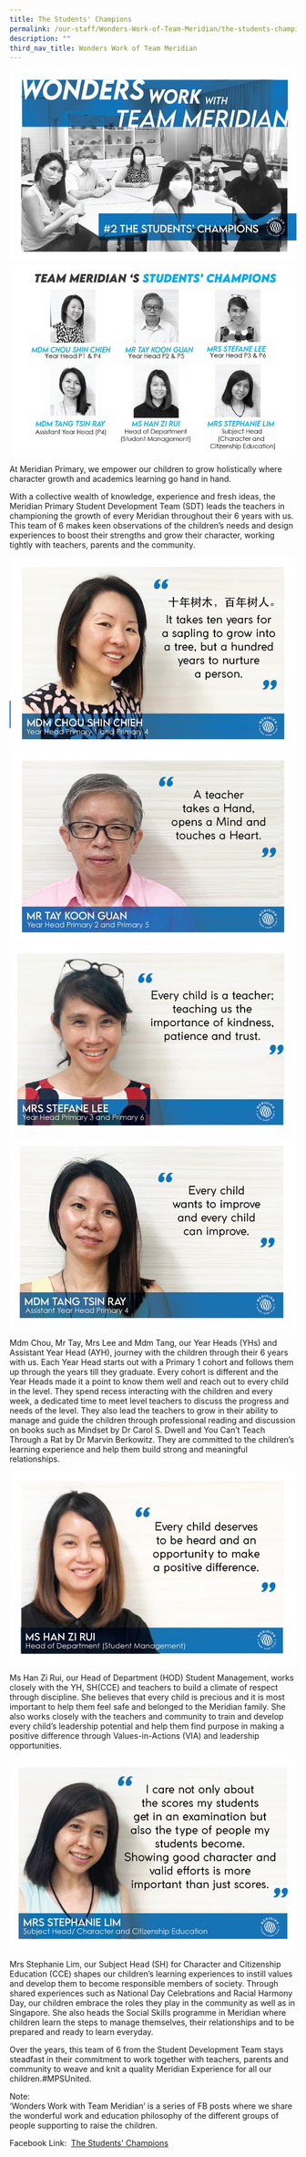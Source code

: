 ```yaml
---
title: The Students' Champions
permalink: /our-staff/Wonders-Work-of-Team-Meridian/the-students-champions/
description: ""
third_nav_title: Wonders Work of Team Meridian
---
```

![](/images/Wonder%20Work/The%20Students'%20Champions/The%20Students'%20Champions%201.jpg)
![](/images/Wonder%20Work/The%20Students'%20Champions/The%20Students'%20Champions%202.jpg)

<p>At Meridian Primary, we empower our children to grow holistically where character growth and academics learning go hand in hand.

With a collective wealth of knowledge, experience and fresh ideas, the Meridian Primary Student Development Team (SDT) leads the teachers in championing the growth of every Meridian throughout their 6 years with us. This team of 6 makes keen observations of the children’s needs and design experiences to boost their strengths and grow their character, working tightly with teachers, parents and the community.</p>

![](/images/Wonder%20Work/The%20Students'%20Champions/The%20Students'%20Champions%203.jpg)
![](/images/Wonder%20Work/The%20Students'%20Champions/The%20Students'%20Champions%204.jpg)
![](/images/Wonder%20Work/The%20Students'%20Champions/The%20Students'%20Champions%205.jpg)
![](/images/Wonder%20Work/The%20Students'%20Champions/The%20Students'%20Champions%206.jpg)

<p>Mdm Chou, Mr Tay, Mrs Lee and Mdm Tang, our Year Heads (YHs) and Assistant Year Head (AYH), journey with the children through their 6 years with us. Each Year Head starts out with a Primary 1 cohort and follows them up through the years till they graduate. Every cohort is different and the Year Heads made it a point to know them well and reach out to every child in the level. They spend recess interacting with the children and every week, a dedicated time to meet level teachers to discuss the progress and needs of the level. They also lead the teachers to grow in their ability to manage and guide the children through professional reading and discussion on books such as Mindset by Dr Carol S. Dwell and You Can’t Teach Through a Rat by Dr Marvin Berkowitz. They are committed to the children’s learning experience and help them build strong and meaningful relationships.</p>

![](/images/Wonder%20Work/The%20Students'%20Champions/The%20Students'%20Champions%207.jpg)

<p>Ms Han Zi Rui, our Head of Department (HOD) Student Management, works closely with the YH, SH(CCE) and teachers to build a climate of respect through discipline. She believes that every child is precious and it is most important to help them feel safe and belonged to the Meridian family. She also works closely with the teachers and community to train and develop every child’s leadership potential and help them find purpose in making a positive difference through Values-in-Actions (VIA) and leadership opportunities.</p>

![](/images/Wonder%20Work/The%20Students'%20Champions/The%20Students'%20Champions%208.jpg)

<p>Mrs Stephanie Lim, our Subject Head (SH) for Character and Citizenship Education (CCE) shapes our children’s learning experiences to instill values and develop them to become responsible members of society. Through shared experiences such as National Day Celebrations and Racial Harmony Day, our children embrace the roles they play in the community as well as in Singapore. She also heads the Social Skills programme in Meridian where children learn the steps to manage themselves, their relationships and to be prepared and ready to learn everyday.

Over the years, this team of 6 from the Student Development Team stays steadfast in their commitment to work together with teachers, parents and community to weave and knit a quality Meridian Experience for all our children.#MPSUnited.

Note:  
‘Wonders Work with Team Meridian’ is a series of FB posts where we share the wonderful work and education philosophy of the different groups of people supporting to raise the children.

  
Facebook Link: [](http://facebook.com/meridianpri/posts/178537727014173) [The Students' Champions](http://facebook.com/meridianpri/posts/178537727014173)</p>
